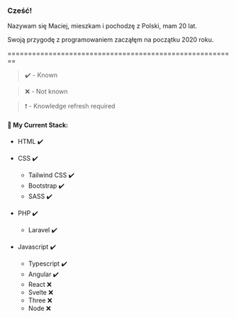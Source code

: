 ### Cześć!

Nazywam się Maciej, mieszkam i pochodzę z Polski, mam 20 lat.

Swoją przygodę z programowaniem zacząłęm na początku 2020 roku.

========================================================

>:heavy_check_mark: - Known 

>:x: - Not known  
 
> :exclamation: - Knowledge refresh required

#### :dart: My Current Stack:

- HTML :heavy_check_mark:
- CSS :heavy_check_mark:
    - Tailwind CSS :heavy_check_mark:
    - Bootstrap :heavy_check_mark:
    - SASS :heavy_check_mark:

- PHP :heavy_check_mark:
    - Laravel :heavy_check_mark:

- Javascript :heavy_check_mark:
    - Typescript :heavy_check_mark:
    - Angular :heavy_check_mark:
    - React :x:
    - Svelte :x:
    - Three :x:
    - Node :x:

